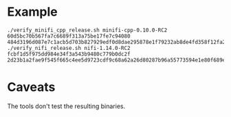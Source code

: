# Example
    ./verify_minifi_cpp_release.sh minifi-cpp-0.10.0-RC2 60d5bc70b567fa7c6689f313a75be17fe7c94080 484d3196d087e7c1acb5d703b827929edf0d8dae295878e1f79232ab8de4fd358f12fa223201c92e0cd9e0c59f2314da9001ac12eb91eabeda751e5d46c4f6b7
    ./verify_nifi_release.sh nifi-1.14.0-RC2 fcbf1d5f975dd984e34f3a543b9480c779b0dc2f 2d23b1a2fae9f545f665c4ee5d9723cdf9c68a62a26d80287b96a55773594e1e80f689ec0f00ba74af92df164c6f4df73ac9b91db7678aaefd69ee8f1eed3f42

# Caveats

The tools don't test the resulting binaries.
